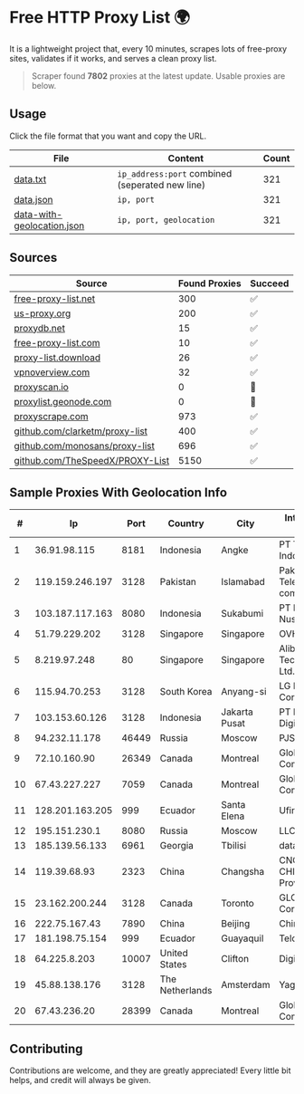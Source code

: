 
# Free HTTP Proxy List 🌍

It is a lightweight project that, every 10 minutes, scrapes lots of free-proxy sites, validates if it works, and serves a clean proxy list.


> Scraper found **7802** proxies at the latest update. Usable proxies are below.

## Usage

Click the file format that you want and copy the URL.


|File|Content|Count|
|----|-------|-----|
|[data.txt](https://raw.githubusercontent.com/themiralay/Proxy-List-World/master/data.txt)|`ip_address:port` combined (seperated new line)|321|
|[data.json](https://raw.githubusercontent.com/themiralay/Proxy-List-World/master/data.json)|`ip, port`|321|
|[data-with-geolocation.json](https://raw.githubusercontent.com/themiralay/Proxy-List-World/master/data-with-geolocation.json)|`ip, port, geolocation`|321|

## Sources

|Source|Found Proxies|Succeed|
|------|-------------|-------|
|[free-proxy-list.net](https://free-proxy-list.net)|300|✅|
|[us-proxy.org](https://www.us-proxy.org)|200|✅|
|[proxydb.net](http://proxydb.net)|15|✅|
|[free-proxy-list.com](https://free-proxy-list.com/?page=&port=&type%5B%5D=http&type%5B%5D=https&up_time=0&search=Search)|10|✅|
|[proxy-list.download](https://www.proxy-list.download/HTTP)|26|✅|
|[vpnoverview.com](https://vpnoverview.com/privacy/anonymous-browsing/free-proxy-servers)|32|✅|
|[proxyscan.io](https://www.proxyscan.io)|0|🚫|
|[proxylist.geonode.com](https://proxylist.geonode.com/api/proxy-list?limit=300&page=1&sort_by=lastChecked&sort_type=desc&protocols=http,https)|0|🚫|
|[proxyscrape.com](https://api.proxyscrape.com/v2/?request=displayproxies&protocol=http&timeout=10000&country=all&ssl=all&anonymity=all)|973|✅|
|[github.com/clarketm/proxy-list](https://raw.githubusercontent.com/clarketm/proxy-list/master/proxy-list-raw.txt)|400|✅|
|[github.com/monosans/proxy-list](https://raw.githubusercontent.com/monosans/proxy-list/main/proxies/http.txt)|696|✅|
|[github.com/TheSpeedX/PROXY-List](https://raw.githubusercontent.com/TheSpeedX/PROXY-List/master/http.txt)|5150|✅|


## Sample Proxies With Geolocation Info

|#|Ip|Port|Country|City|Internet Service Provider|
|-|--|----|-------|----|-------------------------|
|1|36.91.98.115|8181|Indonesia|Angke|PT Telekomunikasi Indonesia|
|2|119.159.246.197|3128|Pakistan|Islamabad|Pakistan Telecommuication company limited|
|3|103.187.117.163|8080|Indonesia|Sukabumi|PT Proxi Jaringan Nusantara|
|4|51.79.229.202|3128|Singapore|Singapore|OVH Hosting|
|5|8.219.97.248|80|Singapore|Singapore|Alibaba (US) Technology Co., Ltd.|
|6|115.94.70.253|3128|South Korea|Anyang-si|LG DACOM Corporation|
|7|103.153.60.126|3128|Indonesia|Jakarta Pusat|PT Era Awan Digital|
|8|94.232.11.178|46449|Russia|Moscow|PJSC MegaFon|
|9|72.10.160.90|26349|Canada|Montreal|GloboTech Communications|
|10|67.43.227.227|7059|Canada|Montreal|GloboTech Communications|
|11|128.201.163.205|999|Ecuador|Santa Elena|Ufinet Panama S.A.|
|12|195.151.230.1|8080|Russia|Moscow|LLC Home Me MC|
|13|185.139.56.133|6961|Georgia|Tbilisi|datacenter|
|14|119.39.68.93|2323|China|Changsha|CNC Group CHINA169 Hunan Province Network|
|15|23.162.200.244|3128|Canada|Toronto|GLOBALTELEHOST Corp.|
|16|222.75.167.43|7890|China|Beijing|Chinanet|
|17|181.198.75.154|999|Ecuador|Guayaquil|Telconet S.A|
|18|64.225.8.203|10007|United States|Clifton|DigitalOcean, LLC|
|19|45.88.138.176|3128|The Netherlands|Amsterdam|Yaglom Labs Ltd|
|20|67.43.236.20|28399|Canada|Montreal|GloboTech Communications|



## Contributing

Contributions are welcome, and they are greatly appreciated! Every
little bit helps, and credit will always be given.

